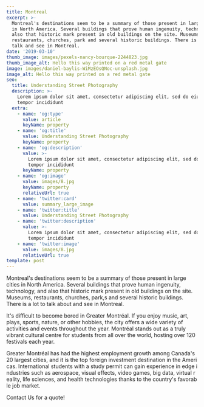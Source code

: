 ```yaml
---
title: Montreal
excerpt: >-
  Montreal's destinations seem to be a summary of those present in large cities
  in North America. Several buildings that prove human ingenuity, technology and
  also that historic mark present in old buildings on the site. Museums,
  restaurants, churches, park and several historic buildings. There is a lot to
  talk and see in Montreal.
date: '2019-03-10'
thumb_image: images/pexels-nancy-bourque-2244823.jpg
thumb_image_alt: Hello this way printed on a red metal gate
image: images/daniel-baylis-WiMzEOsQNoc-unsplash.jpg
image_alt: Hello this way printed on a red metal gate
seo:
  title: Understanding Street Photography
  description: >-
    Lorem ipsum dolor sit amet, consectetur adipiscing elit, sed do eiusmod
    tempor incididunt
  extra:
    - name: 'og:type'
      value: article
      keyName: property
    - name: 'og:title'
      value: Understanding Street Photography
      keyName: property
    - name: 'og:description'
      value: >-
        Lorem ipsum dolor sit amet, consectetur adipiscing elit, sed do eiusmod
        tempor incididunt
      keyName: property
    - name: 'og:image'
      value: images/8.jpg
      keyName: property
      relativeUrl: true
    - name: 'twitter:card'
      value: summary_large_image
    - name: 'twitter:title'
      value: Understanding Street Photography
    - name: 'twitter:description'
      value: >-
        Lorem ipsum dolor sit amet, consectetur adipiscing elit, sed do eiusmod
        tempor incididunt
    - name: 'twitter:image'
      value: images/8.jpg
      relativeUrl: true
template: post
---
```

Montreal's destinations seem to be a summary of those present in large cities in North America. Several buildings that prove human ingenuity, technology, and also that historic mark present in old buildings on the site. Museums, restaurants, churches, park,s and several historic buildings. There is a lot to talk about and see in Montreal.

It's difficult to become bored in Greater Montréal. If you enjoy music, art, plays, sports, nature, or other hobbies, the city offers a wide variety of activities and events throughout the year. Montréal stands out as a truly vibrant cultural centre for students from all over the world, hosting over 120 festivals each year.

Greater Montréal has had the highest employment growth among Canada's 20 largest cities, and it is the top foreign investment destination in the Americas. International students with a study permit can gain experience in edge industries such as aerospace, visual effects, video games, big data, virtual reality, life sciences, and health technologies thanks to the country's favorable job market.

Contact Us for a quote!
